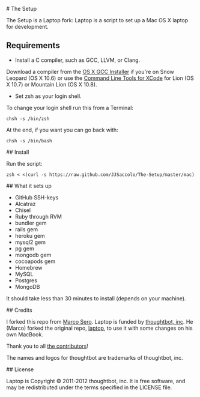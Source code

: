# The Setup

The Setup is a Laptop fork: Laptop is a script to set up a Mac OS X laptop for development.

## Requirements

* Install a C compiler, such as GCC, LLVM, or Clang.

Download a compiler from the [OS X GCC Installer](https://github.com/kennethreitz/osx-gcc-installer/) if you're on Snow Leopard (OS X 10.6) or use the [Command Line Tools for XCode](https://developer.apple.com/downloads/index.action) for Lion (OS X 10.7) or Mountain Lion (OS X 10.8).

* Set zsh as your login shell.

To change your login shell run this from a Terminal:

    chsh -s /bin/zsh

At the end, if you want you can go back with:

    chsh -s /bin/bash


## Install

Run the script:

    zsh < <(curl -s https://raw.github.com/JJSaccolo/The-Setup/master/mac)

## What it sets up

* GitHub SSH-keys
* Alcatraz
* Chisel
* Ruby through RVM
* bundler gem
* rails gem
* heroku gem
* mysql2 gem
* pg gem
* mongodb gem
* cocoapods gem
* Homebrew
* MySQL
* Postgres
* MongoDB

It should take less than 30 minutes to install (depends on your machine).

## Credits

I forked this repo from [Marco Sero](https://github.com/MarcoSero). 
Laptop is funded by [thoughtbot, inc](http://thoughtbot.com/community). He (Marco) forked the original repo, [laptop](https://github.com/thoughtbot/laptop), to use it with some changes on his own MacBook.

Thank you to all [the contributors](https://github.com/thoughtbot/laptop/contributors)!

The names and logos for thoughtbot are trademarks of thoughtbot, inc.

## License

Laptop is Copyright © 2011-2012 thoughtbot, inc. It is free software, and may be
redistributed under the terms specified in the LICENSE file.
